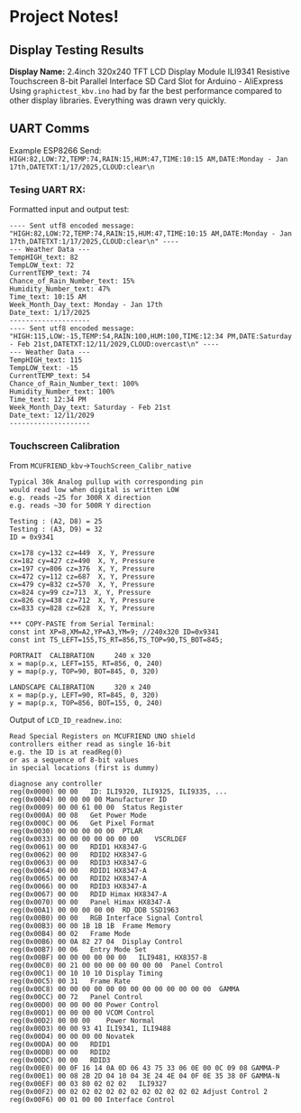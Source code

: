 # Project Notes!

## Display Testing Results
**Display Name:** 2.4inch 320x240 TFT LCD Display Module ILI9341 Resistive Touchscreen 8-bit Parallel Interface SD Card Slot for Arduino - AliExpress
Using `graphictest_kbv.ino` had by far the best performance compared to other display libraries. Everything was drawn very quickly. 

## UART Comms
Example ESP8266 Send: `HIGH:82,LOW:72,TEMP:74,RAIN:15,HUM:47,TIME:10:15 AM,DATE:Monday - Jan 17th,DATETXT:1/17/2025,CLOUD:clear\n`

### Tesing UART RX:
Formatted input and output test:
```
---- Sent utf8 encoded message: "HIGH:82,LOW:72,TEMP:74,RAIN:15,HUM:47,TIME:10:15 AM,DATE:Monday - Jan 17th,DATETXT:1/17/2025,CLOUD:clear\n" ----
--- Weather Data ---
TempHIGH_text: 82
TempLOW_text: 72
CurrentTEMP_text: 74
Chance_of_Rain_Number_text: 15%
Humidity_Number_text: 47%
Time_text: 10:15 AM
Week_Month_Day_text: Monday - Jan 17th
Date_text: 1/17/2025
--------------------
---- Sent utf8 encoded message: "HIGH:115,LOW:-15,TEMP:54,RAIN:100,HUM:100,TIME:12:34 PM,DATE:Saturday - Feb 21st,DATETXT:12/11/2029,CLOUD:overcast\n" ----
--- Weather Data ---
TempHIGH_text: 115
TempLOW_text: -15
CurrentTEMP_text: 54
Chance_of_Rain_Number_text: 100%
Humidity_Number_text: 100%
Time_text: 12:34 PM
Week_Month_Day_text: Saturday - Feb 21st
Date_text: 12/11/2029
--------------------
```

### Touchscreen Calibration
From `MCUFRIEND_kbv`->`TouchScreen_Calibr_native`
```
Typical 30k Analog pullup with corresponding pin
would read low when digital is written LOW
e.g. reads ~25 for 300R X direction
e.g. reads ~30 for 500R Y direction

Testing : (A2, D8) = 25
Testing : (A3, D9) = 32
ID = 0x9341

cx=178 cy=132 cz=449  X, Y, Pressure
cx=182 cy=427 cz=490  X, Y, Pressure
cx=197 cy=806 cz=376  X, Y, Pressure
cx=472 cy=112 cz=687  X, Y, Pressure
cx=479 cy=832 cz=570  X, Y, Pressure
cx=824 cy=99 cz=713  X, Y, Pressure
cx=826 cy=438 cz=712  X, Y, Pressure
cx=833 cy=828 cz=628  X, Y, Pressure

*** COPY-PASTE from Serial Terminal:
const int XP=8,XM=A2,YP=A3,YM=9; //240x320 ID=0x9341
const int TS_LEFT=155,TS_RT=856,TS_TOP=90,TS_BOT=845;

PORTRAIT  CALIBRATION     240 x 320
x = map(p.x, LEFT=155, RT=856, 0, 240)
y = map(p.y, TOP=90, BOT=845, 0, 320)

LANDSCAPE CALIBRATION     320 x 240
x = map(p.y, LEFT=90, RT=845, 0, 320)
y = map(p.x, TOP=856, BOT=155, 0, 240)
```

Output of `LCD_ID_readnew.ino`:
```
Read Special Registers on MCUFRIEND UNO shield
controllers either read as single 16-bit
e.g. the ID is at readReg(0)
or as a sequence of 8-bit values
in special locations (first is dummy)

diagnose any controller
reg(0x0000) 00 00	ID: ILI9320, ILI9325, ILI9335, ...
reg(0x0004) 00 00 00 00	Manufacturer ID
reg(0x0009) 00 00 61 00 00	Status Register
reg(0x000A) 00 08	Get Power Mode
reg(0x000C) 00 06	Get Pixel Format
reg(0x0030) 00 00 00 00 00	PTLAR
reg(0x0033) 00 00 00 00 00 00 00	VSCRLDEF
reg(0x0061) 00 00	RDID1 HX8347-G
reg(0x0062) 00 00	RDID2 HX8347-G
reg(0x0063) 00 00	RDID3 HX8347-G
reg(0x0064) 00 00	RDID1 HX8347-A
reg(0x0065) 00 00	RDID2 HX8347-A
reg(0x0066) 00 00	RDID3 HX8347-A
reg(0x0067) 00 00	RDID Himax HX8347-A
reg(0x0070) 00 00	Panel Himax HX8347-A
reg(0x00A1) 00 00 00 00 00	RD_DDB SSD1963
reg(0x00B0) 00 00	RGB Interface Signal Control
reg(0x00B3) 00 00 1B 1B 1B	Frame Memory
reg(0x00B4) 00 02	Frame Mode
reg(0x00B6) 00 0A 82 27 04	Display Control
reg(0x00B7) 00 06	Entry Mode Set
reg(0x00BF) 00 00 00 00 00 00	ILI9481, HX8357-B
reg(0x00C0) 00 21 00 00 00 00 00 00 00	Panel Control
reg(0x00C1) 00 10 10 10	Display Timing
reg(0x00C5) 00 31	Frame Rate
reg(0x00C8) 00 00 00 00 00 00 00 00 00 00 00 00 00	GAMMA
reg(0x00CC) 00 72	Panel Control
reg(0x00D0) 00 00 00 00	Power Control
reg(0x00D1) 00 00 00 00	VCOM Control
reg(0x00D2) 00 00 00	Power Normal
reg(0x00D3) 00 00 93 41	ILI9341, ILI9488
reg(0x00D4) 00 00 00 00	Novatek
reg(0x00DA) 00 00	RDID1
reg(0x00DB) 00 00	RDID2
reg(0x00DC) 00 00	RDID3
reg(0x00E0) 00 0F 16 14 0A 0D 06 43 75 33 06 0E 00 0C 09 08	GAMMA-P
reg(0x00E1) 00 08 2B 2D 04 10 04 3E 24 4E 04 0F 0E 35 38 0F	GAMMA-N
reg(0x00EF) 00 03 80 02 02 02	ILI9327
reg(0x00F2) 00 02 02 02 02 02 02 02 02 02 02 02	Adjust Control 2
reg(0x00F6) 00 01 00 00	Interface Control
```



